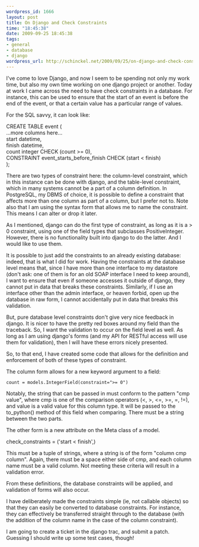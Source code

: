 ```yaml
--- 
wordpress_id: 1666
layout: post
title: On Django and Check Constraints
time: "18:45:38"
date: 2009-09-25 18:45:38
tags: 
- general
- database
- django
wordpress_url: http://schinckel.net/2009/09/25/on-django-and-check-constraints/
---
```

I've come to love Django, and now I seem to be spending not only my work time, but also my own time working on one django project or another. Today at work I came across the need to have check constraints in a database. For instance, this can be used to ensure that the start of an event is before the end of the event, or that a certain value has a particular range of values.

For the SQL savvy, it can look like:

CREATE TABLE event (  
...more columns here...  
start datetime,  
finish datetime,  
count integer CHECK (count >= 0),  
CONSTRAINT event_starts_before_finish CHECK (start < finish)  
);

There are two types of constraint here: the column-level constraint, which in this instance can be done with django, and the table-level constraint, which in many systems cannot be a part of a column definition. In PostgreSQL, my DBMS of choice, it is possible to define a constraint that affects more than one column as part of a column, but I prefer not to. Note also that I am using the syntax form that allows me to name the constraint. This means I can alter or drop it later.

As I mentioned, django can do the first type of constraint, as long as it is a > 0 constraint, using one of the field types that subclasses PositiveInteger. However, there is no functionality built into django to do the latter. And I would like to use them.

It is possible to just add the constraints to an already existing database: indeed, that is what I did for work. Having the constraints at the database level means that, since I have more than one interface to my datastore (don't ask: one of them is for an old SOAP interface I need to keep around), I want to ensure that even if someone accesses it outside of django, they cannot put in data that breaks these constraints. Similarly, if I use an interface other than the admin interface, or heaven forbid, open up the database in raw form, I cannot accidentally put in data that breaks this validation.

But, pure database level constraints don't give very nice feedback in django. It is nicer to have the pretty red boxes around my field than the traceback. So, I want the validation to occur on the field level as well. As long as I am using django's forms (and my API for RESTful access will use them for validation), then I will have these errors nicely presented.

So, to that end, I have created some code that allows for the definition and enforcement of both of these types of constraint.

The column form allows for a new keyword argument to a field:

`count = models.IntegerField(constraint=">= 0")`  


Notably, the string that can be passed in must conform to the pattern "cmp value", where cmp is one of the comparison operators (<, >, <=, >=, =, !=), and value is a valid value for this column type. It will be passed to the to_python() method of this field when comparing. There must be a string between the two parts.

The other form is a new attribute on the Meta class of a model.

check_constraints = ('start < finish',)    


This must be a tuple of strings, where a string is of the form "column cmp column". Again, there must be a space either side of cmp, and each column name must be a valid column. Not meeting these criteria will result in a validation error.

From these definitions, the database constraints will be applied, and validation of forms will also occur.

I have deliberately made the constraints simple (ie, not callable objects) so that they can easily be converted to database constraints. For instance, they can effectively be transferred straight through to the database (with the addition of the column name in the case of the column constraint).

I am going to create a ticket in the django trac, and submit a patch. Guessing I should write up some test cases, though!
